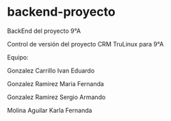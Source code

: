 # backend-proyecto
BackEnd del proyecto 9°A

Control de versión del proyecto CRM TruLinux para 9°A 

Equipo:

Gonzalez Carrillo Ivan Eduardo

Gonzalez Ramirez Maria Fernanda

Gonzalez Ramirez Sergio Armando

Molina Aguilar Karla Fernanda
